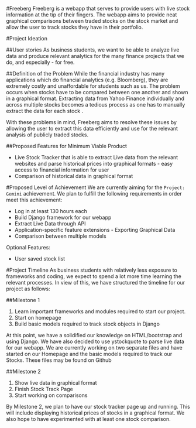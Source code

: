 #Freeberg
Freeberg is a webapp that serves to provide users with live stock information at the tip of their fingers. The webapp aims to provide neat graphical comparisons between traded stocks on the stock market and allow the user to track stocks they have in their portfolio.


#Project Ideation 

##User stories
As business students, we want to be able to analyze live data and produce relevant analytics for the many finance projects that we do, and especially - for free.

##Definition of the Problem
While the financial industry has many applications which do financial analytics (e.g. Bloomberg), they are extremely costly and unaffordable for students such as us. The problem occurs when stocks have to be compared between one another and shown in a graphical format. Extracting data from Yahoo Finance individually and across multiple stocks becomes a tedious process as one has to manually extract the data for each stock . 

With these problems in mind, Freeberg aims to resolve these issues by allowing the user to extract this data efficiently and use for the relevant analysis of publicly traded stocks.

##Proposed Features for Minimum Viable Product
* Live Stock Tracker that is able to extract Live data from the relevant websites and parse historical prices into graphical formats - easy access to financial information for user
* Comparison of historical data in graphical format

#Proposed Level of Achievement
We are currently aiming for the `Project: Gemini` achievement. We plan to fulfill the following requirements in order meet this achievement:

* Log in at least 130 hours each
* Build Django framework for our webapp
* Extract Live Data through API
* Application-specific feature extensions - Exporting Graphical Data
* Comparison between multiple models

Optional Features:
* User saved stock list

#Project Timeline
As business students with relatively less exposure to frameworks and coding, we expect to spend a lot more time learning the relevant processes. In view of this, we have structured the timeline for our project as follows:

##Milestone 1
1. Learn important frameworks and modules required to start our project. 
2. Start on homepage 
3. Build basic models required to track stock objects in Django

At this point, we have a solidified our knowledge on HTML/bootstrap and using Django. We have also decided to use ystockquote to parse live data for our webapp. We are currently working on two separate files and have started on our Homepage and the basic models required to track our Stocks. These files may be found on Github 

##Milestone 2
1. Show live data in graphical format
2. Finish Stock Track Page
3. Start working on comparisons

By Milestone 2, we plan to have our stock tracker page up and running. This will include displaying historical prices of stocks in a graphical format. We also hope to have experimented with at least one stock comparison.
